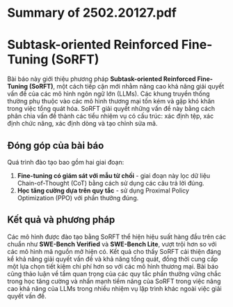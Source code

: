# Summary of 2502.20127.pdf

# Subtask-oriented Reinforced Fine-Tuning (SoRFT)

Bài báo này giới thiệu phương pháp **Subtask-oriented Reinforced Fine-Tuning (SoRFT)**, một cách tiếp cận mới nhằm nâng cao khả năng giải quyết vấn đề của các mô hình ngôn ngữ lớn (LLMs). Các khung truyền thống thường phụ thuộc vào các mô hình thương mại tốn kém và gặp khó khăn trong việc tổng quát hóa. SoRFT giải quyết những vấn đề này bằng cách phân chia vấn đề thành các tiểu nhiệm vụ có cấu trúc: xác định tệp, xác định chức năng, xác định dòng và tạo chỉnh sửa mã.

## Đóng góp của bài báo

Quá trình đào tạo bao gồm hai giai đoạn: 
1. **Fine-tuning có giám sát với mẫu từ chối** - giai đoạn này lọc dữ liệu Chain-of-Thought (CoT) bằng cách sử dụng các câu trả lời đúng.
2. **Học tăng cường dựa trên quy tắc** - sử dụng Proximal Policy Optimization (PPO) với phần thưởng đúng.

## Kết quả và phương pháp

Các mô hình được đào tạo bằng SoRFT thể hiện hiệu suất hàng đầu trên các chuẩn như **SWE-Bench Verified** và **SWE-Bench Lite**, vượt trội hơn so với các mô hình mã nguồn mở hiện có. Kết quả cho thấy SoRFT cải thiện đáng kể khả năng giải quyết vấn đề và khả năng tổng quát, đồng thời cung cấp một lựa chọn tiết kiệm chi phí hơn so với các mô hình thương mại. Bài báo cũng thảo luận về tầm quan trọng của các quy tắc phần thưởng vững chắc trong học tăng cường và nhấn mạnh tiềm năng của SoRFT trong việc nâng cao khả năng của LLMs trong nhiều nhiệm vụ lập trình khác ngoài việc giải quyết vấn đề.
